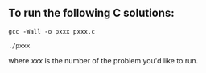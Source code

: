 ## To run the following C solutions:

```
gcc -Wall -o pxxx pxxx.c 

./pxxx
```
where *xxx* is the number of the problem you'd like to run.
